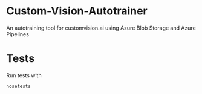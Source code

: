 # Custom-Vision-Autotrainer
An autotraining tool for customvision.ai using Azure Blob Storage and Azure Pipelines


# Tests

Run tests with

```
nosetests
``` 